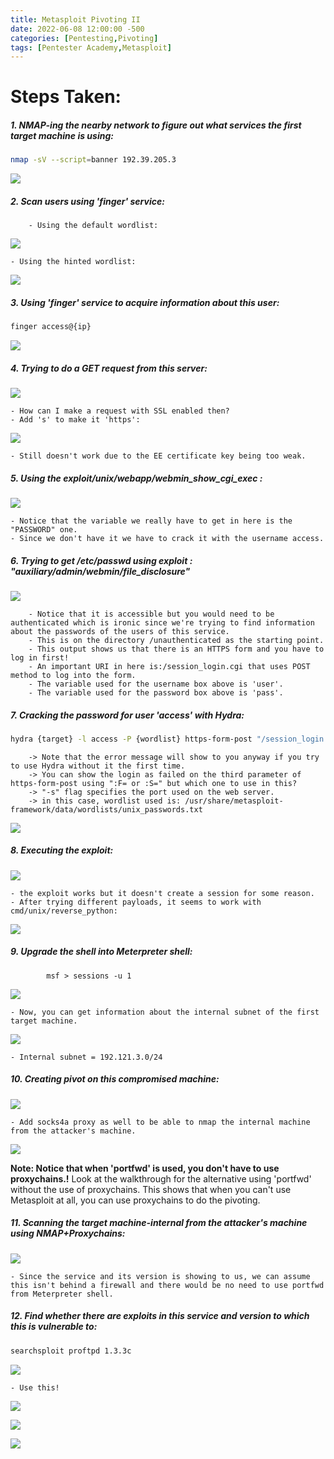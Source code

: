 ```yaml
---
title: Metasploit Pivoting II
date: 2022-06-08 12:00:00 -500
categories: [Pentesting,Pivoting]
tags: [Pentester Academy,Metasploit]
---
```


# Steps Taken:

##### 1. NMAP-ing the nearby network to figure out what services the first target machine is using:

```bash
nmap -sV --script=banner 192.39.205.3
```

![](/assets/img/1765.png)

##### 2. Scan users using 'finger' service:

		- Using the default wordlist:

![](/assets/img/1766.png)

	- Using the hinted wordlist:

![](/assets/img/1767.png)

##### 3. Using 'finger' service to acquire information about this user:
```bash
finger access@{ip}
```

![](/assets/img/1768.png)

##### 4. Trying to do a GET request from this server:

![](/assets/img/1769.png)

	- How can I make a request with SSL enabled then?
	- Add 's' to make it 'https':

![](/assets/img/1770.png)

	- Still doesn't work due to the EE certificate key being too weak.

##### 5. Using the **exploit/unix/webapp/webmin_show_cgi_exec** :

![](/assets/img/1771.png)

	- Notice that the variable we really have to get in here is the "PASSWORD" one.
	- Since we don't have it we have to crack it with the username access.

##### 6. Trying to get /etc/passwd using exploit : "auxiliary/admin/webmin/file_disclosure"

![](/assets/img/1773.png)

		- Notice that it is accessible but you would need to be authenticated which is ironic since we're trying to find information about the passwords of the users of this service.
		- This is on the directory /unauthenticated as the starting point.
		- This output shows us that there is an HTTPS form and you have to log in first!
		- An important URI in here is:/session_login.cgi that uses POST method to log into the form.
		- The variable used for the username box above is 'user'.
		- The variable used for the password box above is 'pass'.

##### 7. Cracking the password for user 'access' with Hydra:

```bash
hydra {target} -l access -P {wordlist} https-form-post "/session_login.cgi:user=^USER^&pass=^PASS^:{error_message}" -s 10000 -f -V
```
		-> Note that the error message will show to you anyway if you try to use Hydra without it the first time.
		-> You can show the login as failed on the third parameter of https-form-post using ":F= or :S=" but which one to use in this?
		-> "-s" flag specifies the port used on the web server.
		-> in this case, wordlist used is: /usr/share/metasploit-framework/data/wordlists/unix_passwords.txt

![](/assets/img/1774.png)

##### 8. Executing the exploit:

![](/assets/img/1775.png)

	- the exploit works but it doesn't create a session for some reason.
	- After trying different payloads, it seems to work with cmd/unix/reverse_python:

![](/assets/img/1776.png)

##### 9. Upgrade the shell into Meterpreter shell:
```
		msf > sessions -u 1
```

![](/assets/img/1777.png)

	- Now, you can get information about the internal subnet of the first target machine.

![](/assets/img/1778.png)

	- Internal subnet = 192.121.3.0/24


##### 10. Creating pivot on this compromised machine:

![](/assets/img/1779.png)

	- Add socks4a proxy as well to be able to nmap the internal machine from the attacker's machine.

![](/assets/img/1780.png)

**Note: Notice that when 'portfwd' is used, you don't have to use proxychains.!** Look at the walkthrough for the alternative using 'portfwd' without the use of proxychains. This shows that when you can't use Metasploit at all, you can use proxychains to do the pivoting.

##### 11. Scanning the target machine-internal from the attacker's machine using NMAP+Proxychains:

![](/assets/img/1781.png)

	- Since the service and its version is showing to us, we can assume this isn't behind a firewall and there would be no need to use portfwd from Meterpreter shell.

##### 12. Find whether there are exploits in this service and version to which this is vulnerable to:
```bash
searchsploit proftpd 1.3.3c
```

![](/assets/img/1782.png)

	- Use this!

![](/assets/img/1783.png)

![](/assets/img/1784.png)

![](/assets/img/1785.png)
